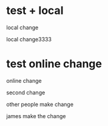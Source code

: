 # test + local

local change

local change3333

# test  online change


online change


second change

other people make change


james make the change